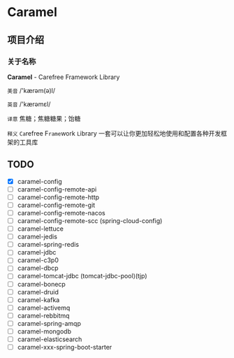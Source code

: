 # Caramel

## 项目介绍

### 关于名称

**Caramel** - Carefree Framework Library

`美音` /'kærəm(ə)l/

`英音` /'kærəmɛl/

`译意` 焦糖；焦糖糖果；饴糖

`释义` `Ca`refree F`rame`work `L`ibrary 一套可以让你更加轻松地使用和配置各种开发框架的工具库

## TODO

- [x] caramel-config
- [ ] caramel-config-remote-api
- [ ] caramel-config-remote-http
- [ ] caramel-config-remote-git
- [ ] caramel-config-remote-nacos
- [ ] caramel-config-remote-scc (spring-cloud-config)
- [ ] caramel-lettuce
- [ ] caramel-jedis
- [ ] caramel-spring-redis
- [ ] caramel-jdbc
- [ ] caramel-c3p0
- [ ] caramel-dbcp
- [ ] caramel-tomcat-jdbc (tomcat-jdbc-pool)(tjp)
- [ ] caramel-bonecp
- [ ] caramel-druid
- [ ] caramel-kafka
- [ ] caramel-activemq
- [ ] caramel-rebbitmq
- [ ] caramel-spring-amqp
- [ ] caramel-mongodb
- [ ] caramel-elasticsearch
- [ ] caramel-xxx-spring-boot-starter